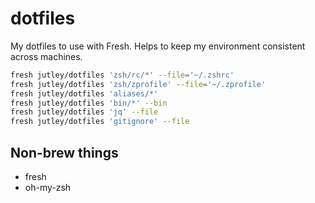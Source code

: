 # dotfiles

My dotfiles to use with Fresh. Helps to keep my environment consistent across machines.

```sh
fresh jutley/dotfiles 'zsh/rc/*' --file='~/.zshrc'
fresh jutley/dotfiles 'zsh/zprofile' --file='~/.zprofile'
fresh jutley/dotfiles 'aliases/*'
fresh jutley/dotfiles 'bin/*' --bin
fresh jutley/dotfiles 'jq' --file
fresh jutley/dotfiles 'gitignore' --file
```

## Non-brew things

* fresh
* oh-my-zsh
